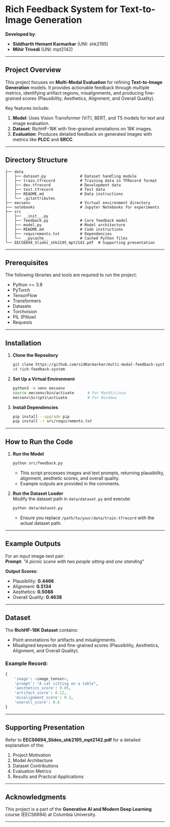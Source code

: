 # Rich Feedback System for Text-to-Image Generation  
**Developed by**:  
- **Siddharth Hemant Karmarkar** (UNI: shk2195)  
- **Mihir Trivedi** (UNI: mpt2142)  

---

## Project Overview  

This project focuses on **Multi-Modal Evaluation** for refining **Text-to-Image Generation** models. It provides actionable feedback through multiple metrics, identifying artifact regions, misalignments, and producing fine-grained scores (Plausibility, Aesthetics, Alignment, and Overall Quality).  

Key features include:  
1. **Model**: Uses Vision Transformer (ViT), BERT, and T5 models for text and image evaluation.  
2. **Dataset**: RichHF-18K with fine-grained annotations on 18K images.  
3. **Evaluation**: Produces detailed feedback on generated images with metrics like **PLCC** and **SRCC**.  

---

## Directory Structure  

```
├── data  
│   ├── dataset.py               # Dataset handling module  
│   ├── train.tfrecord           # Training data in TFRecord format  
│   ├── dev.tfrecord             # Development data  
│   ├── test.tfrecord            # Test data  
│   ├── README.md                # Data instructions  
│   └── .gitattributes  
├── eecsenv                      # Virtual environment directory  
├── notebooks                    # Jupyter Notebooks for experiments  
├── src  
│   ├── __init__.py  
│   ├── feedback.py              # Core feedback model  
│   ├── model.py                 # Model architecture  
│   ├── README.md                # Code instructions  
│   ├── requirements.txt         # Dependencies  
│   └── __pycache__              # Cached Python files  
└── EECS6694_Slides_shk2195_mpt2142.pdf  # Supporting presentation  
```

---

## Prerequisites  

The following libraries and tools are required to run the project:  
- Python >= 3.8  
- PyTorch  
- TensorFlow  
- Transformers  
- Datasets  
- Torchvision  
- PIL (Pillow)  
- Requests  

---

## Installation  

1. **Clone the Repository**  
   ```bash
   git clone https://github.com/sidKarmarkar/multi-modal-feedback-system
   cd rich-feedback-system
   ```

2. **Set Up a Virtual Environment**  
   ```bash
   python3 -m venv eecsenv
   source eecsenv/bin/activate      # For MacOS/Linux
   eecsenv\Scripts\activate         # For Windows
   ```

3. **Install Dependencies**  
   ```bash
   pip install --upgrade pip
   pip install -r src/requirements.txt
   ```

---

## How to Run the Code  

1. **Run the Model**  
   ```bash
   python src/feedback.py
   ```

   - This script processes images and text prompts, returning plausibility, alignment, aesthetic scores, and overall quality.  
   - Example outputs are provided in the comments.  

2. **Run the Dataset Loader**  
   Modify the dataset path in `data/dataset.py` and execute:  
   ```bash
   python data/dataset.py
   ```

   - Ensure you replace `/path/to/your/data/train.tfrecord` with the actual dataset path.  

---

## Example Outputs  

For an input image-text pair:  
**Prompt**: *"A picnic scene with two people sitting and one standing"*  

**Output Scores**:  
- Plausibility: **0.4466**  
- Alignment: **0.5134**  
- Aesthetics: **0.5088**  
- Overall Quality: **0.4638**  

---

## Dataset  

The **RichHF-18K Dataset** contains:  
- Point annotations for artifacts and misalignments.  
- Misaligned keywords and fine-grained scores (Plausibility, Aesthetics, Alignment, and Overall Quality).  

### Example Record:  
```python
{
    'image': <image_tensor>,  
    'prompt': "A cat sitting on a table",  
    'aesthetics_score': 0.85,  
    'artifact_score': 0.12,  
    'misalignment_score': 0.3,  
    'overall_score': 0.8  
}
```

---

## Supporting Presentation  

Refer to **EECS6694_Slides_shk2195_mpt2142.pdf** for a detailed explanation of the:  
1. Project Motivation  
2. Model Architecture  
3. Dataset Contributions  
4. Evaluation Metrics  
5. Results and Practical Applications  

---

## Acknowledgments  

This project is a part of the **Generative AI and Modern Deep Learning** course (EECS6694) at Columbia University.

---
